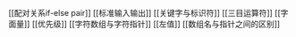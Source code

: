 [[配对关系if-else pair]]
[[标准输入输出]]
[[关键字与标识符]]
[[三目运算符]]
[[字面量]]
[[优先级]]
[[字符数组与字符指针]]
[[左值]]
[[数组名与指针之间的区别]]